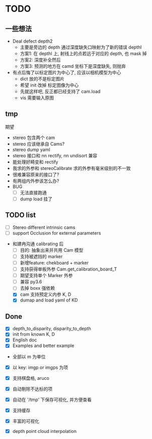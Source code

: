 # TODO

## 一些想法
- Deal defect depth2
    - 主要是旁边的 depth 通过深度缺失口映射为了新的错误 depthl
    - 方案1: 在 depthl 上, 射线上的点若远于对应的 depth, 也 mask 掉
    - 方案2: 深度补全然后
    - 方案3: 预测的地方在 camd 坐标下是深度缺失, 则抛弃
- 有点后悔了以标定图片为中心了, 应该以相机模型为中心
    - dict 放的不是标定图片
    - 希望 init 改掉 标定图像为中心
    - 先就这样吧, 反正都已经支持了 cam.load
    - vis 需要输入原图

## tmp
期望
- stereo 包含两个 cam
- stereo 应该继承自 Cams?
- stereo dump yaml
- stereo 接口和 nn rectify, nn undisort 兼容
- 能处理好畸变和 rectify 
- 我求的外参和 stereoCalibrate 求的外参有毫米级别的不一致
- 很难兼容原来的接口了?
- 有两组内外参该怎么办?
- BUG
    - [ ] 无法直接跑通
    - [ ] dump load 挂了

## TODO list
- [ ] Stereo different intrinsic cams
- [ ] support Occlusion for external parameters
- 和建冉沟通 calibrating 后
    - [ ] 目的: 抽象出来并共用 Cam 模型
    - [ ] 支持被遮挡的 marker
    - [ ] 新增feature: chekboard + marker
    - [ ] 支持获得单板外参 Cam.get_calibration_board_T
    - [ ] 期望支持单个 Marker 外参
    - [ ] 兼容 py3.6
    - [ ] 去掉 boxx 强依赖
    - [x] cam 支持预定义内参 K, D
    - [x] dumap and load yaml of KD
## Done
- [x] depth_to_disparity, disparity_to_depth
- [x] init from known K, D
- [x] English doc
- [x] Examples and better example 
- 全部以 m 为单位
- [x] 以 key: imgp or imgps 为项
- [x] 支持棋盘格, aruco
- [x] 自动剔除不达标的项
- [x] 自动在 '/tmp' 下保存可视化, 并方便查看
- [x] 支持缓存
- [x] 丰富的可视化
- [x] depth point cloud interpolation

